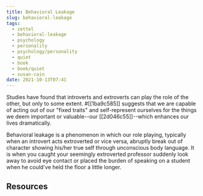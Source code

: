 ```yaml
---
title: Behavioral Leakage
slug: behavioral-leakage
tags:
  - zettel
  - behavioral-leakage
  - psychology
  - personality
  - psychology/personality
  - quiet
  - book
  - book/quiet
  - susan-cain
date: 2021-10-13T07:41
---
```



Studies have found that introverts and extroverts can play the role of the
other, but only to some extent. #[[1ba9c585]] suggests that we are capable of
acting out of our "fixed traits" and self-represent ourselves for the things we
deem important or valuable--our [[2d046c55]]--which enhances our
lives dramatically.

Behavioral leakage is a phenomenon in which our role playing, typically when an
introvert acts extroverted or vice versa, abruptly break out of character
showing his/her true self through unconscious body language. It is when you
caught your seemingly extroverted professor suddenly look away to avoid eye
contact or placed the burden of speaking on a student when he could've held the
floor a little longer.


## Resources

[^1]: Quiet: The Power of Introverts in a World That Can't Stop Talking by Susan Cain - Chapter 9: When Should You Act More Extroverted Than You Really Are?
